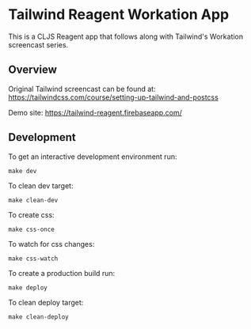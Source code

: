 # Tailwind Reagent Workation App

This is a CLJS Reagent app that follows along with Tailwind's Workation screencast series.

## Overview

Original Tailwind screencast can be found at: https://tailwindcss.com/course/setting-up-tailwind-and-postcss

Demo site: https://tailwind-reagent.firebaseapp.com/

## Development

To get an interactive development environment run:

    make dev
    
To clean dev target:

    make clean-dev

To create css:

    make css-once
    
To watch for css changes:

    make css-watch

To create a production build run:

	make deploy
    
To clean deploy target:

    make clean-deploy

